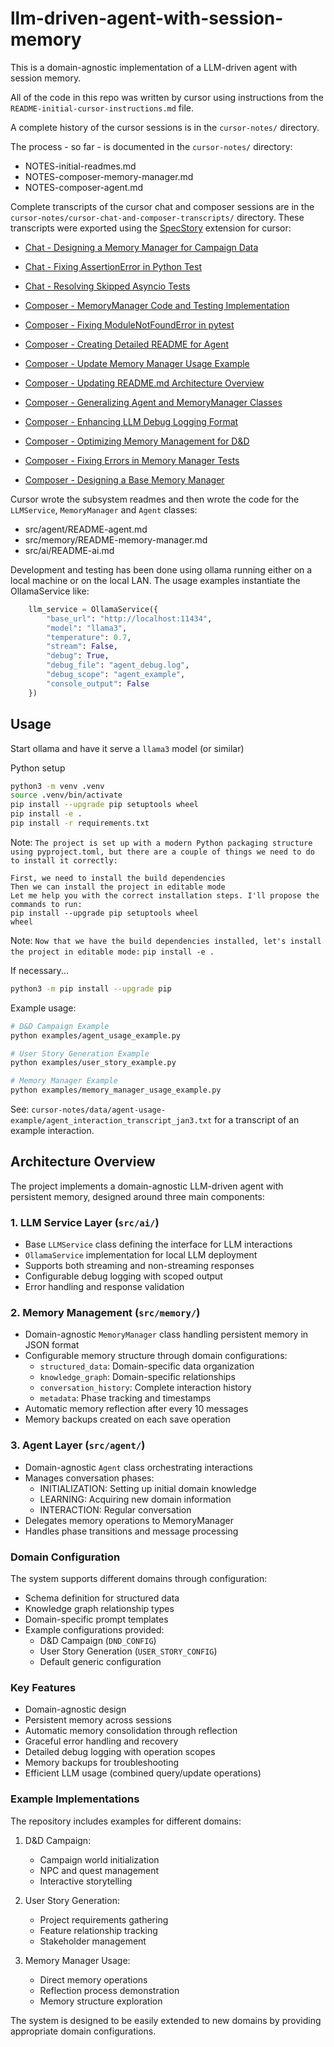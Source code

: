 # llm-driven-agent-with-session-memory

This is a domain-agnostic implementation of a LLM-driven agent with session memory.

All of the code in this repo was written by cursor using instructions from the `README-initial-cursor-instructions.md` file.

A complete history of the cursor sessions is in the `cursor-notes/` directory.

The process - so far - is documented in the `cursor-notes/` directory:

- NOTES-initial-readmes.md
- NOTES-composer-memory-manager.md
- NOTES-composer-agent.md

Complete transcripts of the cursor chat and composer sessions are in the `cursor-notes/cursor-chat-and-composer-transcripts/` directory. These transcripts were exported using the [SpecStory](https://specstory.com/) extension for cursor:

- [Chat - Designing a Memory Manager for Campaign Data](cursor-notes/cursor-chat-and-composer-transcripts/Chat%20-%20Designing%20a%20Memory%20Manager%20for%20Campaign%20Data.md)
- [Chat - Fixing AssertionError in Python Test](cursor-notes/cursor-chat-and-composer-transcripts/Chat%20-%20Fixing%20AssertionError%20in%20Python%20Test.md)
- [Chat - Resolving Skipped Asyncio Tests](cursor-notes/cursor-chat-and-composer-transcripts/Chat%20-%20Resolving%20Skipped%20Asyncio%20Tests.md)

- [Composer - MemoryManager Code and Testing Implementation](cursor-notes/cursor-chat-and-composer-transcripts/Composer%20-%20MemoryManager%20Code%20and%20Testing%20Implementation.md)
- [Composer - Fixing ModuleNotFoundError in pytest](cursor-notes/cursor-chat-and-composer-transcripts/Composer%20-%20Fixing%20ModuleNotFoundError%20in%20pytest.md)
- [Composer - Creating Detailed README for Agent](cursor-notes/cursor-chat-and-composer-transcripts/Composer%20-%20Creating%20Detailed%20README%20for%20Agent.md)
- [Composer - Update Memory Manager Usage Example](cursor-notes/cursor-chat-and-composer-transcripts/Composer%20-%20Update%20Memory%20Manager%20Usage%20Example.md)
- [Composer - Updating README.md Architecture Overview](cursor-notes/cursor-chat-and-composer-transcripts/Composer%20-%20Updating%20README.md%20Architecture%20Overview.md)
- [Composer - Generalizing Agent and MemoryManager Classes](cursor-notes/cursor-chat-and-composer-transcripts/Composer%20-%20Generalizing%20Agent%20and%20MemoryManager%20Classes.md)
- [Composer - Enhancing LLM Debug Logging Format](cursor-notes/cursor-chat-and-composer-transcripts/Composer%20-%20Enhancing%20LLM%20Debug%20Logging%20Format.md)
- [Composer - Optimizing Memory Management for D&D](cursor-notes/cursor-chat-and-composer-transcripts/Composer%20-%20Optimizing%20Memory%20Management%20for%20D%26D.md)
- [Composer - Fixing Errors in Memory Manager Tests](cursor-notes/cursor-chat-and-composer-transcripts/Composer%20-%20Fixing%20Errors%20in%20Memory%20Manager%20Tests.md)
- [Composer - Designing a Base Memory Manager](cursor-notes/cursor-chat-and-composer-transcripts/Composer%20-%20Designing%20a%20Base%20Memory%20Manager.md)

Cursor wrote the subsystem readmes and then wrote the code for the `LLMService`, `MemoryManager` and `Agent` classes:

- src/agent/README-agent.md
- src/memory/README-memory-manager.md
- src/ai/README-ai.md

Development and testing has been done using ollama running either on a local machine or on the local LAN. The usage examples instantiate the OllamaService like:

```python
    llm_service = OllamaService({
        "base_url": "http://localhost:11434",
        "model": "llama3",
        "temperature": 0.7,
        "stream": False,
        "debug": True,
        "debug_file": "agent_debug.log",
        "debug_scope": "agent_example",
        "console_output": False
    })
```


## Usage

Start ollama and have it serve a `llama3` model (or similar)

Python setup

```bash
python3 -m venv .venv
source .venv/bin/activate
pip install --upgrade pip setuptools wheel
pip install -e .
pip install -r requirements.txt
```

Note: `The project is set up with a modern Python packaging structure using pyproject.toml, but there are a couple of things we need to do to install it correctly:`

```
First, we need to install the build dependencies
Then we can install the project in editable mode
Let me help you with the correct installation steps. I'll propose the commands to run:
pip install --upgrade pip setuptools wheel
wheel
```

Note: `Now that we have the build dependencies installed, let's install the project in editable mode:`
`pip install -e .`

If necessary...

```bash
python3 -m pip install --upgrade pip
```

Example usage:

```bash
# D&D Campaign Example
python examples/agent_usage_example.py

# User Story Generation Example
python examples/user_story_example.py

# Memory Manager Example
python examples/memory_manager_usage_example.py
```

See: `cursor-notes/data/agent-usage-example/agent_interaction_transcript_jan3.txt` for a transcript of an example interaction.

## Architecture Overview

The project implements a domain-agnostic LLM-driven agent with persistent memory, designed around three main components:

### 1. LLM Service Layer (`src/ai/`)
- Base `LLMService` class defining the interface for LLM interactions
- `OllamaService` implementation for local LLM deployment
- Supports both streaming and non-streaming responses
- Configurable debug logging with scoped output
- Error handling and response validation

### 2. Memory Management (`src/memory/`)
- Domain-agnostic `MemoryManager` class handling persistent memory in JSON format
- Configurable memory structure through domain configurations:
  - `structured_data`: Domain-specific data organization
  - `knowledge_graph`: Domain-specific relationships
  - `conversation_history`: Complete interaction history
  - `metadata`: Phase tracking and timestamps
- Automatic memory reflection after every 10 messages
- Memory backups created on each save operation

### 3. Agent Layer (`src/agent/`)
- Domain-agnostic `Agent` class orchestrating interactions
- Manages conversation phases:
  - INITIALIZATION: Setting up initial domain knowledge
  - LEARNING: Acquiring new domain information
  - INTERACTION: Regular conversation
- Delegates memory operations to MemoryManager
- Handles phase transitions and message processing

### Domain Configuration
The system supports different domains through configuration:
- Schema definition for structured data
- Knowledge graph relationship types
- Domain-specific prompt templates
- Example configurations provided:
  - D&D Campaign (`DND_CONFIG`)
  - User Story Generation (`USER_STORY_CONFIG`)
  - Default generic configuration

### Key Features
- Domain-agnostic design
- Persistent memory across sessions
- Automatic memory consolidation through reflection
- Graceful error handling and recovery
- Detailed debug logging with operation scopes
- Memory backups for troubleshooting
- Efficient LLM usage (combined query/update operations)

### Example Implementations
The repository includes examples for different domains:
1. D&D Campaign:
   - Campaign world initialization
   - NPC and quest management
   - Interactive storytelling

2. User Story Generation:
   - Project requirements gathering
   - Feature relationship tracking
   - Stakeholder management

3. Memory Manager Usage:
   - Direct memory operations
   - Reflection process demonstration
   - Memory structure exploration

The system is designed to be easily extended to new domains by providing appropriate domain configurations.
